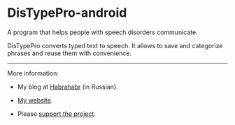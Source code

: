 # DisTypePro-android

A program that helps people with speech disorders communicate.

DisTypePro converts typed text to speech. It allows to save and categorize phrases and reuse them with convenience.

---
More information:

* My blog at [Habrahabr](https://habrahabr.ru/users/ibakaidov/topics/) (in Russian).

* [My website](http://aacidov.ru/). 

* Please [support the project](http://aacidov.ru/donate).


